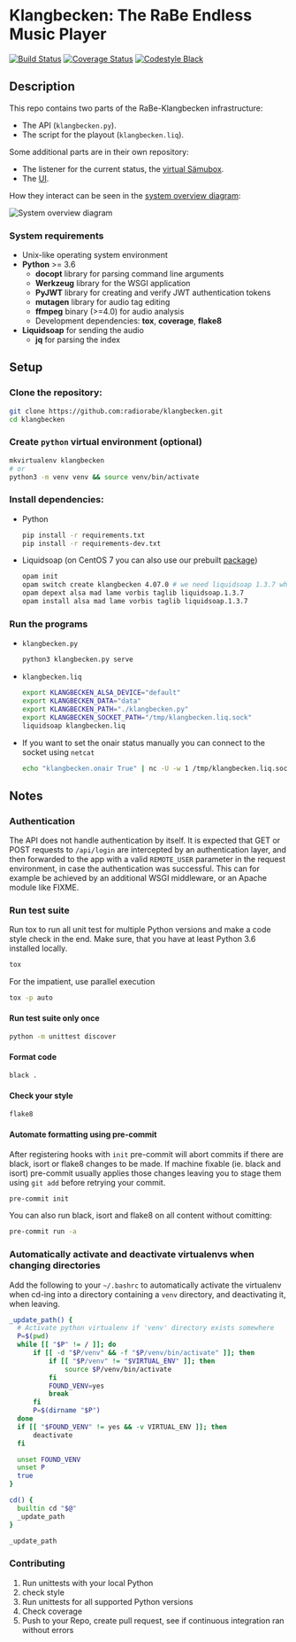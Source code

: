 # Klangbecken: The RaBe Endless Music Player

[![Build Status](https://travis-ci.org/radiorabe/klangbecken.svg?branch=master)](https://travis-ci.org/radiorabe/klangbecken)
[![Coverage Status](https://codecov.io/gh/radiorabe/klangbecken/branch/master/graph/badge.svg)](https://codecov.io/gh/radiorabe/klangbecken)
[![Codestyle Black](https://img.shields.io/badge/code%20style-black-000000.svg)](https://github.com/psf/black)

## Description
This repo contains two parts of the RaBe-Klangbecken infrastructure:
* The API (`klangbecken.py`).
* The script for the playout (`klangbecken.liq`).

Some additional parts are in their own repository:
* The listener for the current status, the [virtual Sämubox](https://github.com/radiorabe/virtual-saemubox).
* The [UI](https://github.com/radiorabe/klangbecken-ui).

How they interact can be seen in the [system overview diagram](doc/system-overview.svg):

![System overview diagram](doc/system-overview.svg)

### System requirements
* Unix-like operating system environment
* **Python** >= 3.6
  * **docopt** library for parsing command line arguments
  * **Werkzeug** library for the WSGI application
  * **PyJWT** library for creating and verify JWT authentication tokens
  * **mutagen** library for audio tag editing
  * **ffmpeg** binary (>=4.0) for audio analysis
  * Development dependencies: **tox**, **coverage**, **flake8**
* **Liquidsoap** for sending the audio
  * **jq** for parsing the index

## Setup

### Clone the repository:
```bash
git clone https://github.com:radiorabe/klangbecken.git
cd klangbecken
```

### Create `python` virtual environment (optional)
```bash
mkvirtualenv klangbecken
# or
python3 -m venv venv && source venv/bin/activate
```

### Install dependencies:
* Python
  ```bash
  pip install -r requirements.txt
  pip install -r requirements-dev.txt
  ```
* Liquidsoap (on CentOS 7 you can also use our prebuilt [package](https://github.com/radiorabe/centos-rpm-liquidsoap))
  ```bash
  opam init
  opam switch create klangbecken 4.07.0 # we need liquidsoap 1.3.7 which does not run after OCaml 4.07.0
  opam depext alsa mad lame vorbis taglib liquidsoap.1.3.7
  opam install alsa mad lame vorbis taglib liquidsoap.1.3.7
  ```

### Run the programs
* `klangbecken.py`
  ```bash
  python3 klangbecken.py serve
  ```
* `klangbecken.liq`
  ```bash
  export KLANGBECKEN_ALSA_DEVICE="default"
  export KLANGBECKEN_DATA="data"
  export KLANGBECKEN_PATH="./klangbecken.py"
  export KLANGBECKEN_SOCKET_PATH="/tmp/klangbecken.liq.sock"
  liquidsoap klangbecken.liq
  ```
* If you want to set the onair status manually you can connect to the socket using `netcat`
  ```bash
  echo "klangbecken.onair True" | nc -U -w 1 /tmp/klangbecken.liq.sock
  ```

## Notes

### Authentication

The API does not handle authentication by itself. It is expected that GET or POST requests to `/api/login` are intercepted by an authentication layer, and then forwarded to the app with a valid `REMOTE_USER` parameter in the request environment, in case the authentication was successful. This can for example be achieved by an additional WSGI middleware, or an Apache module like FIXME.


### Run test suite

Run tox to run all unit test for multiple Python versions and make a code style check in the end. Make sure, that you have at least Python 3.6 installed locally.
```bash
tox
```

For the impatient, use parallel execution
```bash
tox -p auto
```

#### Run test suite only once

```bash
python -m unittest discover
```

#### Format code

```bash
black .
```

#### Check your style

```bash
flake8
```

#### Automate formatting using pre-commit

After registering hooks with `init` pre-commit will abort commits if there are black, isort or flake8 changes to be made. If machine fixable (ie. black and isort) pre-commit usually applies those changes leaving you to stage them using `git add` before retrying your commit.
```bash
pre-commit init
```
You can also run black, isort and flake8 on all content without comitting:
```bash
pre-commit run -a
```

### Automatically activate and deactivate virtualenvs when changing directories

Add the following to your `~/.bashrc` to automatically activate the virtualenv when cd-ing into a directory containing a `venv` directory, and deactivating it, when leaving.

```bash
_update_path() {
  # Activate python virtualenv if 'venv' directory exists somewhere
  P=$(pwd)
  while [[ "$P" != / ]]; do
      if [[ -d "$P/venv" && -f "$P/venv/bin/activate" ]]; then
          if [[ "$P/venv" != "$VIRTUAL_ENV" ]]; then
              source $P/venv/bin/activate
          fi
          FOUND_VENV=yes
          break
      fi
      P=$(dirname "$P")
  done
  if [[ "$FOUND_VENV" != yes && -v VIRTUAL_ENV ]]; then
      deactivate
  fi

  unset FOUND_VENV
  unset P
  true
}

cd() {
  builtin cd "$@"
  _update_path
}

_update_path
```


### Contributing

1. Run unittests with your local Python
2. check style
3. Run unittests for all supported Python versions
4. Check coverage
5. Push to your Repo, create pull request, see if continuous integration ran without errors
